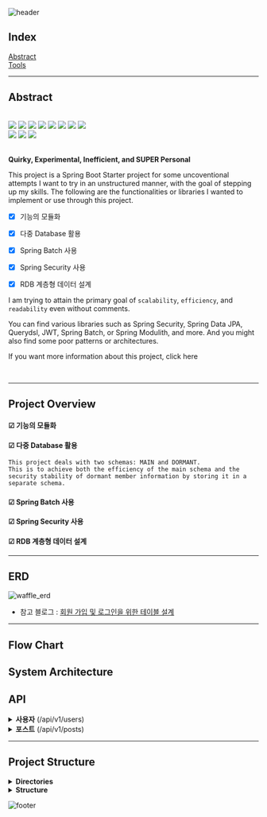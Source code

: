 ![header](https://capsule-render.vercel.app/api?type=rect&color=timeAuto&section=header&text=Urban-Waffle&height=60&fontSize=40)

## Index

[Abstract](#Abstract)           </br>
[Tools](#Tools)


---

## Abstract

<br />
<div>
  <img src="https://img.shields.io/badge/JAVA-orange?style=flat&logo=JAVA&logoColor=white"> 

  <img src="https://img.shields.io/badge/Spring Boot-6DB33F?style=square&logo=Spring Boot&logoColor=white&color=6DB33F">

  <img src="https://img.shields.io/badge/Spring Security-6DB33F?style=square&logo=Spring Security&logoColor=white">
  <img src="https://img.shields.io/badge/JSON Web Tokens-000000?style=square&logo=JSON Web Tokens&logoColor=white">
  <img src="https://img.shields.io/badge/Spring Data JPA-6DB33F?style=square&logo=JPA&logoColor=white">
  <img src="https://img.shields.io/badge/Spring Batch-6DB33F?style=square&logo=JPA&logoColor=white">
  <img src="https://img.shields.io/badge/QueryDSL-0081CC?style=square&logo=QueryDSL&logoColor=white">
  <img src="https://img.shields.io/badge/Gradle-02303A?style=square&logo=Gradle&logoColor=white">
</div>
<div>
  <img src="https://img.shields.io/badge/MySQL-4479A1.svg?style=square&logo=MySQL&logoColor=white">
  <img src="https://img.shields.io/badge/Redis-DC382D?style=square&logo=Redis&logoColor=white">
  <img src="https://img.shields.io/badge/Amazon AWS-232F3E?style=square&logo=Amazon AWS&logoColor=white">
</div>
<br/>

**Quirky, Experimental, Inefficient, and SUPER Personal**

This project is a Spring Boot Starter project for some uncoventional attempts I want to try in an unstructured manner,
with the goal of stepping up my skills.
The following are the functionalities or libraries I wanted to implement or use through this project.

+ [x] 기능의 모듈화
+ [x] 다중 Database 활용
+ [x] Spring Batch 사용
+ [x] Spring Security 사용
+ [x] RDB 계층형 데이터 설계


I am trying to attain the primary goal of <code>scalability</code>, <code>efficiency</code>, and <code>readability</code> even without comments.


You can find various libraries such as Spring Security, Spring Data JPA, Querydsl, JWT, Spring Batch, or Spring Modulith, and more. And you might also find some poor patterns or architectures. 

If you want more information about this project, click here


<br />

---


## Project Overview
    

#### ☑ 기능의 모듈화

#### ☑ 다중 Database 활용
```text
This project deals with two schemas: MAIN and DORMANT.
This is to achieve both the efficiency of the main schema and the security stability of dormant member information by storing it in a separate schema.          
```  

#### ☑ Spring Batch 사용

#### ☑ Spring Security 사용

#### ☑ RDB 계층형 데이터 설계




---

## ERD

![waffle_erd](https://github.com/zincum30/urban-waffle/assets/115124708/4c8e58a4-891b-489a-b196-5af1c4478d46)

- 참고
  블로그 : [회원 가입 및 로그인을 위한 테이블 설계](https://rastalion.dev/%ed%9a%8c%ec%9b%90-%ea%b0%80%ec%9e%85-%eb%b0%8f-%eb%a1%9c%ea%b7%b8%ec%9d%b8%ec%9d%84-%ec%9c%84%ed%95%9c-%ed%85%8c%ec%9d%b4%eb%b8%94-%ec%84%a4%ea%b3%84/)

---

## Flow Chart

## System Architecture

## API

<details>
<summary><b>사용자</b> (/api/v1/users)</summary>
</details>

<details>
<summary><b>포스트</b> (/api/v1/posts)</summary>
</details>





---

## Project Structure

<details>
<summary><b>Directories</b></summary>
</details>

<details>
<summary><b>Structure</b></summary>
</details>


![footer](https://capsule-render.vercel.app/api?type=waving&&color=timeAuto&section=footer)